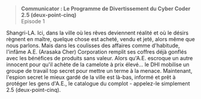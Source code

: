 > **Communicator : Le Programme de Divertissement du Cyber Coder 2.5 (deux-point-cinq)**  
Episode 1

Shangri-LA. Ici, dans la ville où les rêves deviennent réalité et où le désirs règnent en maître, quelque chose est acheté, vendu et jeté, alors même que nous parlons. Mais dans les coulisses des affaires comme d'habitude, l'infâme A.E. (Arasaka Cher) Corporation remplit ses coffres déjà gonflés avec les bénéfices de produits sans valeur. Alors qu'A.E. escroque un autre innocent pour qu'il achète de la camelote à prix élevé... le DHI mobilise un groupe de travail top secret pour mettre un terme à la menace. Maintenant, l'espion secret le mieux gardé de la ville est là-bas, informé et prêt à protéger les gens d'A.E., le catalogue du complot - appelez-le simplement 2.5 (deux-point-cinq).
